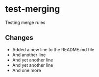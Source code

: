 # test-merging

Testing merge rules

## Changes

- Added a new line to the README.md file
- And another line
- And yet another line
- And yet another line
- And one more

